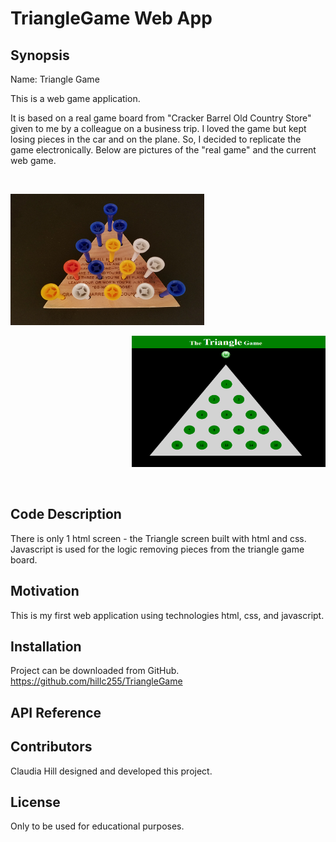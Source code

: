 # TriangleGame Web App

## Synopsis

Name:  Triangle Game

This is a web game application.

It is based on a real game board from "Cracker Barrel Old Country Store" given to
 me by a colleague on a business trip.  I loved the game but kept losing pieces in the car and on the plane.  So, I decided to replicate the game electronically.  Below are pictures of the "real game"  and the current web game.
</p>
</p>
</br>
 
<p align="left">
 <kbd><img width="310" height="210" src="readme_assets/real_game.png"></kbd>

<p align="right">
 <kbd><img width="310" height="210" src="readme_assets/triangle_game.png"></kbd>
</p>
</br>

## Code Description

There is only 1 html screen - the Triangle screen built with html and css.  Javascript is used for the logic removing pieces from the triangle game board.


## Motivation

This is my first web application using technologies html, css, and javascript.

## Installation

Project can be downloaded from GitHub.  
https://github.com/hillc255/TriangleGame

## API Reference


## Contributors

Claudia Hill designed and developed this project.

## License

Only to be used for educational purposes.

